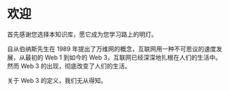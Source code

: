 # 欢迎
首先感谢您选择本知识库，愿它成为您学习路上的明灯。

自从伯纳斯先生在 1989 年提出了万维网的概念，互联网用一种不可思议的速度发展，从最初的 Web 1 到如今的 Web 3，互联网已经深深地扎根在人们的生活中。然而 Web 3 的出现，彻底改变了人们的生活。

关于 Web 3 的定义，我们无从得知。